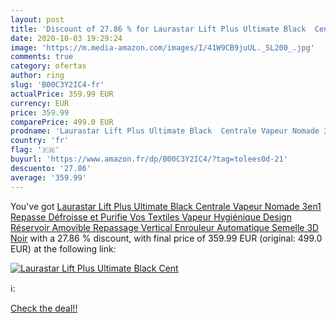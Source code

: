 ```yaml
---
layout: post
title: 'Discount of 27.86 % for Laurastar Lift Plus Ultimate Black  Cent'
date: 2020-10-03 19:29:24
image: 'https://m.media-amazon.com/images/I/41W9CB9juUL._SL200_.jpg'
comments: true
category: ofertas
author: ring
slug: 'B00C3Y2IC4-fr'
actualPrice: 359.99 EUR
currency: EUR
price: 359.99
comparePrice: 499.0 EUR
prodname: 'Laurastar Lift Plus Ultimate Black  Centrale Vapeur Nomade 3en1  Repasse  Défroisse et Purifie Vos Textiles  Vapeur Hygiénique  Design  Réservoir Amovible  Repassage Vertical  Enrouleur Automatique  Semelle 3D  Noir'
country: 'fr'
flag: '🇫🇷'
buyurl: 'https://www.amazon.fr/dp/B00C3Y2IC4/?tag=tolees0d-21'
descuento: '27.86'
average: '359.99'
---
```


You've got [Laurastar Lift Plus Ultimate Black  Centrale Vapeur Nomade 3en1  Repasse  Défroisse et Purifie Vos Textiles  Vapeur Hygiénique  Design  Réservoir Amovible  Repassage Vertical  Enrouleur Automatique  Semelle 3D  Noir](https://www.amazon.fr/dp/B00C3Y2IC4/?tag=tolees0d-21) with a  27.86 % discount, with final price of 359.99 EUR (original: 499.0 EUR) at the following link:

[![Laurastar Lift Plus Ultimate Black  Cent](https://m.media-amazon.com/images/I/41W9CB9juUL._SL200_.jpg)](https://www.amazon.fr/dp/B00C3Y2IC4/?tag=tolees0d-21)

ℹ️:


[Check the deal!!](https://www.amazon.fr/dp/B00C3Y2IC4/?tag=tolees0d-21)
